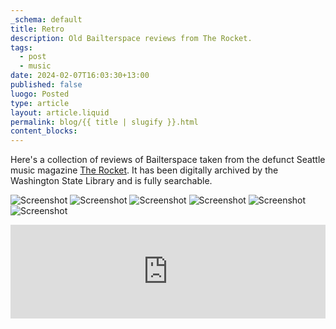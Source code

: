 ```yaml
---
_schema: default
title: Retro
description: Old Bailterspace reviews from The Rocket.
tags:
  - post
  - music
date: 2024-02-07T16:03:30+13:00
published: false
luogo: Posted
type: article
layout: article.liquid
permalink: blog/{{ title | slugify }}.html
content_blocks:
---
```

Here's a collection of reviews of Bailterspace taken from the defunct Seattle music magazine <a href="https://washingtondigitalnewspapers.org/?a=cl&amp;cl=CL1&amp;sp=RCT&amp;e=-------en-20--1--txt-txIN-------" title="The Rocket archive at the Washington Digital Library" target="_blank" rel="noopener">The Rocket</a>. It has been digitally archived by the Washington State Library and is fully searchable.

![Screenshot](/img/bailterspace_1.png "Magazine clipping of Bailterspace") ![Screenshot](/img/bailterspace_2.png "Magazine clipping of Bailterspace") ![Screenshot](/img/bailterspace_3.png "Magazine clipping of Bailterspace") ![Screenshot](/img/bailterspace_4.png "Magazine clipping of Bailterspace") ![Screenshot](/img/bailterspace_5.png "Magazine clipping of Bailterspace") ![Screenshot](/img/bailterspace_6.png "Magazine clipping of Bailterspace")

<div class="cms-embed" data-cms-embed="PGlmcmFtZSB3aWR0aD0iMTAwIiBzcmM9Imh0dHBzOi8vd3d3LnlvdXR1YmUuY29tL2VtYmVkL3JFT1VRbFJNLWVzP3NpPTdWeW5pMGk2aElKckZ4Q3QiIHRpdGxlPSJZb3VUdWJlIHZpZGVvIHBsYXllciIgZnJhbWVib3JkZXI9IjAiIGFsbG93PSJhY2NlbGVyb21ldGVyOyBhdXRvcGxheTsgY2xpcGJvYXJkLXdyaXRlOyBlbmNyeXB0ZWQtbWVkaWE7IGd5cm9zY29wZTsgcGljdHVyZS1pbi1waWN0dXJlOyB3ZWItc2hhcmUiIGFsbG93ZnVsbHNjcmVlbj48L2lmcmFtZT4="><iframe width="100%" src="https://www.youtube.com/embed/rEOUQlRM-es?si=7Vyni0i6hIJrFxCt" title="YouTube video player" frameborder="0" allow="accelerometer; autoplay; clipboard-write; encrypted-media; gyroscope; picture-in-picture; web-share" allowfullscreen></iframe></div>